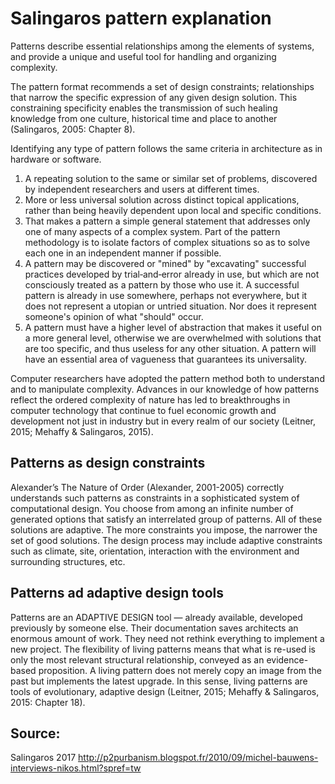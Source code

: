 # Salingaros pattern explanation

Patterns describe essential relationships among the elements of systems, and provide a unique and useful tool for handling and organizing complexity.


The pattern format recommends a set of design constraints; relationships that narrow the specific expression of any given design solution. This constraining specificity enables the transmission of such healing knowledge from one culture, historical time and place to another (Salingaros, 2005: Chapter 8).

Identifying any type of pattern follows the same criteria in architecture as in hardware or software.

1. A repeating solution to the same or similar set of problems, discovered by independent researchers and users at different times.
2. More or less universal solution across distinct topical applications, rather than being heavily dependent upon local and specific conditions.
3. That makes a pattern a simple general statement that addresses only one of many aspects of a complex system. Part of the pattern methodology is to isolate factors of complex situations so as to solve each one in an independent manner if possible.
4. A pattern may be discovered or "mined" by "excavating" successful practices developed by trial‐and‐error already in use, but which are not consciously treated as a pattern by those who use it. A successful pattern is already in use somewhere, perhaps not everywhere, but it does not represent a utopian or untried situation. Nor does it represent someone's opinion of what "should" occur.
5. A pattern must have a higher level of abstraction that makes it useful on a more general level, otherwise we are overwhelmed with solutions that are too specific, and thus useless for any other situation. A pattern will have an essential area of vagueness that guarantees its universality.


Computer researchers have adopted the pattern method both to understand and to manipulate complexity.
Advances in our knowledge of how patterns reflect the ordered complexity of nature has led to breakthroughs in computer technology that continue to fuel economic growth and development not just in industry but in every realm of our society (Leitner, 2015; Mehaffy & Salingaros, 2015).

## Patterns as design constraints

Alexander’s The Nature of Order (Alexander, 2001-2005) correctly understands
such patterns as constraints in a sophisticated system of computational design. You
choose from among an infinite number of generated options that satisfy an
interrelated group of patterns. All of these solutions are adaptive. The more
constraints you impose, the narrower the set of good solutions. The design process
may include adaptive constraints such as climate, site, orientation, interaction with
the environment and surrounding structures, etc.

## Patterns ad adaptive design tools

Patterns are an ADAPTIVE DESIGN tool — already available, developed previously by someone else. Their documentation saves architects an enormous amount of work. They need not rethink everything to implement a new project. The flexibility of living patterns means that what is re-used is only the most relevant structural relationship, conveyed as an evidence-based proposition. A living pattern does not merely copy an image from the past but implements the latest upgrade. In this sense, living patterns are tools of evolutionary, adaptive design (Leitner, 2015; Mehaffy & Salingaros, 2015: Chapter 18).


## Source: 
Salingaros 2017
http://p2purbanism.blogspot.fr/2010/09/michel-bauwens-interviews-nikos.html?spref=tw
